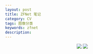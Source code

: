 ```yaml
---
layout: post
title: ZFNet 笔记
category: CV
tags: 图像分类
keywords: zfnet
description:
---
```


<center>

<img src="https://raw.githubusercontent.com/chiemon/chiemon.github.io/master/img/ZFNet/1.png">

<img src="https://raw.githubusercontent.com/chiemon/chiemon.github.io/master/img/ZFNet/2.png">

</center>